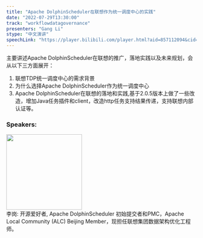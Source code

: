 ```yaml
---
title: "Apache DolphinScheduler在联想作为统一调度中心的实践"
date: "2022-07-29T13:30:00"
track: "workflowdatagovernance"
presenters: "Gang Li"
stype: "中文演讲"
speechLink: "https://player.bilibili.com/player.html?aid=857112094&cid=806299256&page=1"
---
```

主要讲述Apache DolphinScheduler在联想的推广，落地实践以及未来规划，会从以下三方面展开：
1. 联想TDP统一调度中心的需求背景
2. 为什么选择Apache DolphinScheduler作为统一调度中心
3. Apache DolphinScheduler在联想的落地和实践,基于2.0.5版本上做了一些改造，增加Java任务插件和client，改造http任务支持结果传递，支持联想内部认证等。
 ### Speakers: 
 <img src="images/speaker/1162.png" width="200" /><br>李岗: 开源爱好者, Apache DolphinScheduler 初始提交者和PMC，Apache Local Community (ALC) Beijing Member，现担任联想集团数据架构优化工程师。

 